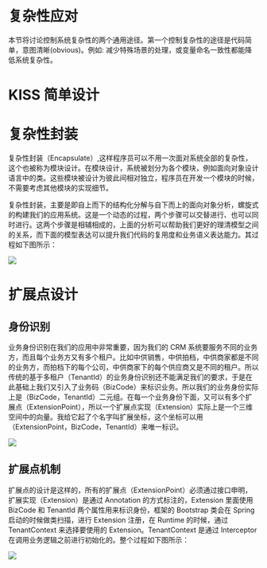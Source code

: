 # 复杂性应对

本节将讨论控制系统复杂性的两个通用途径。第一个控制复杂性的途径是代码简单，意图清晰(obvious)。例如: 减少特殊场景的处理，或变量命名一致性都能降低系统复杂性。

# KISS 简单设计

# 复杂性封装

复杂性封装（Encapsulate）,这样程序员可以不用一次面对系统全部的复杂性，这个也被称为模块设计。在模块设计，系统被划分为各个模块，例如面向对象设计语言中的类。这些模块被设计为彼此间相对独立，程序员在开发一个模块的时候，不需要考虑其他模块的实现细节。

复杂性封装，主要是即自上而下的结构化分解与自下而上的面向对象分析，螺旋式的构建我们的应用系统。这是一个动态的过程，两个步骤可以交替进行、也可以同时进行。这两个步骤是相辅相成的，上面的分析可以帮助我们更好的理清模型之间的关系，而下面的模型表达可以提升我们代码的复用度和业务语义表达能力。其过程如下图所示：

![](https://i.postimg.cc/T29CvLhM/image.png)

# 扩展点设计

## 身份识别

业务身份识别在我们的应用中非常重要，因为我们的 CRM 系统要服务不同的业务方，而且每个业务方又有多个租户。比如中供销售，中供拍档，中供商家都是不同的业务方，而拍档下的每个公司，中供商家下的每个供应商又是不同的租户。所以传统的基于多租户（TenantId）的业务身份识别还不能满足我们的要求，于是在此基础上我们又引入了业务码（BizCode）来标识业务。所以我们的业务身份实际上是（BizCode，TenantId）二元组。在每一个业务身份下面，又可以有多个扩展点（ExtensionPoint），所以一个扩展点实现（Extension）实际上是一个三维空间中的向量。我给它起了个名字叫扩展坐标，这个坐标可以用（ExtensionPoint，BizCode，TenantId）来唯一标识。

![](https://i.postimg.cc/gkSbz9Br/image.png)

## 扩展点机制

扩展点的设计是这样的，所有的扩展点（ExtensionPoint）必须通过接口申明，扩展实现（Extension）是通过 Annotation 的方式标注的，Extension 里面使用 BizCode 和 TenantId 两个属性用来标识身份，框架的 Bootstrap 类会在 Spring 启动的时候做类扫描，进行 Extension 注册，在 Runtime 的时候，通过 TenantContext 来选择要使用的 Extension。TenantContext 是通过 Interceptor 在调用业务逻辑之前进行初始化的。整个过程如下图所示：

![](https://i.postimg.cc/mDfGvQpw/image.png)
